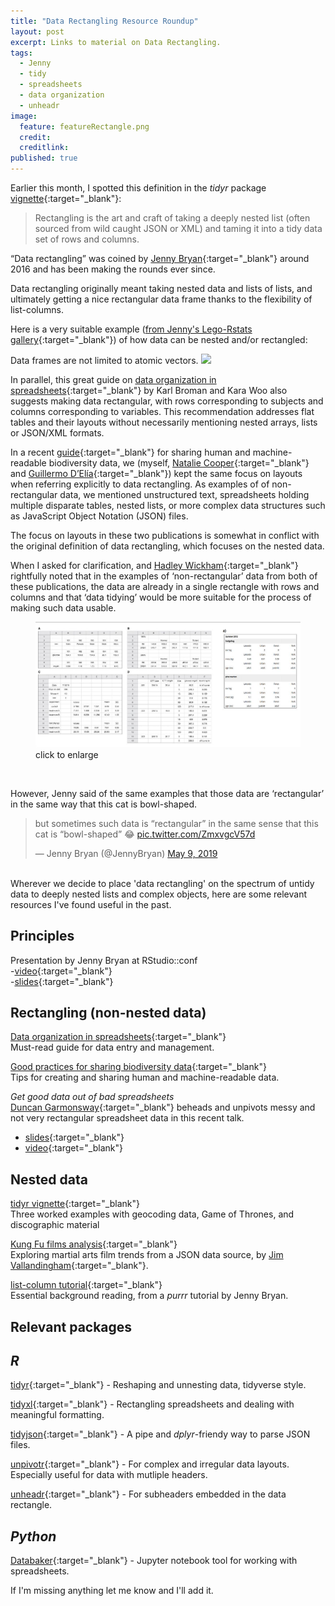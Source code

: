 ```yaml
---
title: "Data Rectangling Resource Roundup"
layout: post
excerpt: Links to material on Data Rectangling. 
tags:
  - Jenny
  - tidy
  - spreadsheets
  - data organization
  - unheadr
image:
  feature: featureRectangle.png
  credit: 
  creditlink: 
published: true
---
```


Earlier this month, I spotted this definition in the _tidyr_ package [vignette](https://tidyr.tidyverse.org/dev/articles/rectangle.html){:target="_blank"}:

> Rectangling is the art and craft of taking a deeply nested list (often sourced from wild caught JSON or XML) and taming it into a tidy data set of rows and columns.   

“Data rectangling” was coined by [Jenny Bryan](https://twitter.com/JennyBryan){:target="_blank"} around 2016 and has been making the rounds ever since.

<script async class="speakerdeck-embed" data-slide="2" data-id="b17d10a4f8d84b768caa82fdacfa2e05" data-ratio="1.33333333333333" src="//speakerdeck.com/assets/embed.js"></script>  


Data rectangling originally meant taking nested data and lists of lists, and ultimately getting a nice rectangular data frame thanks to the flexibility of list-columns.

Here is a very suitable example ([from Jenny's Lego-Rstats gallery](https://github.com/jennybc/lego-rstats){:target="_blank"}) of how data can be nested and/or rectangled:

Data frames are not limited to atomic vectors.
<img src="https://raw.githubusercontent.com/jennybc/lego-rstats/master/lego-rstats_013-smaller.jpg" > 

In parallel, this great guide on [data organization in spreadsheets](https://doi.org/10.1080/00031305.2017.1375989){:target="_blank"} 
by Karl Broman and Kara Woo also suggests making data rectangular, with rows corresponding to subjects and columns corresponding to variables. This recommendation addresses flat tables and their layouts without necessarily mentioning nested arrays, lists or JSON/XML formats.

In a recent [guide](https://doi.org/10.4404/hystrix-00133-2018){:target="_blank"} for sharing human and machine-readable biodiversity data, we (myself, [Natalie Cooper](https://twitter.com/nhcooper123){:target="_blank"} and [Guillermo D’Elía](https://twitter.com/GuillermoDElia){:target="_blank"}) kept the same focus on layouts when referring explicitly to data rectangling. As examples of of non-rectangular data, we mentioned unstructured text, spreadsheets holding multiple disparate tables, nested lists, or more complex data structures such as JavaScript Object Notation (JSON) files.

The focus on layouts in these two publications is somewhat in conflict with the original definition of data rectangling, which focuses on the nested data.

When I asked for clarification, and [Hadley Wickham](https://twitter.com/hadleywickham){:target="_blank"} rightfully noted that in the examples of ‘non-rectangular’ data from both of these publications, the data are already in a single rectangle with rows and columns and that ‘data tidying’ would be more suitable for the process of making such data usable. 

<figure>
    <a href="/images/rectfigs.png"><img src="/images/rectfigs.png"></a>
        <figcaption>click to enlarge</figcaption>
</figure>
<br>

However, Jenny said of the same examples that those data are ‘rectangular’ in the same way that this cat is bowl-shaped.

<blockquote class="twitter-tweet" data-conversation="none" data-lang="en"><p lang="en" dir="ltr">but sometimes such data is “rectangular” in the same sense that this cat is “bowl-shaped” 😂 <a href="https://t.co/ZmxvgcV57d">pic.twitter.com/ZmxvgcV57d</a></p>&mdash; Jenny Bryan (@JennyBryan) <a href="https://twitter.com/JennyBryan/status/1126582138344595456?ref_src=twsrc%5Etfw">May 9, 2019</a></blockquote>
<script async src="https://platform.twitter.com/widgets.js" charset="utf-8"></script>

<br>
Wherever we decide to place 'data rectangling' on the spectrum of untidy data to deeply nested lists and complex objects, here are some relevant resources I've found useful in the past. 


## Principles
Presentation by Jenny Bryan at RStudio::conf  
-[video](https://www.rstudio.com/resources/videos/data-rectangling/){:target="_blank"}  
-[slides](https://speakerdeck.com/jennybc/data-rectangling-1){:target="_blank"}  


## Rectangling (non-nested data) 

[Data organization in spreadsheets](https://doi.org/10.1080/00031305.2017.1375989){:target="_blank"}  
Must-read guide for data entry and management. 

[Good practices for sharing biodiversity data](https://doi.org/10.4404/hystrix-00133-2018){:target="_blank"}  
Tips for creating and sharing human and machine-readable data.

*Get good data out of bad spreadsheets*  
[Duncan Garmonsway](https://twitter.com/nacnudus){:target="_blank"} beheads and unpivots messy and not very rectangular spreadsheet data in this recent talk.

- [slides](https://docs.google.com/presentation/d/1tVwn_-QVGZTflnF9APiPACNvyAKqujdl6JmxmrdDjok/edit?usp=sharing){:target="_blank"}  
- [video](https://www.youtube.com/watch?v=PYAxTuPk1mc){:target="_blank"}  

## Nested data

[tidyr vignette](https://tidyr.tidyverse.org/dev/articles/rectangle.html){:target="_blank"}  
Three worked examples with geocoding data, Game of Thrones, and discographic material

[Kung Fu films analysis](https://vallandingham.me/shaw_bros_analysis.html){:target="_blank"}  
Exploring martial arts film trends from a JSON data source, by [Jim Vallandingham](https://twitter.com/vlandham){:target="_blank"}.

[list-column tutorial](https://jennybc.github.io/purrr-tutorial/ls13_list-columns.html){:target="_blank"}  
Essential background reading, from a _purrr_ tutorial by Jenny Bryan.

## Relevant packages

_R_
---
[tidyr](https://tidyr.tidyverse.org/dev/index.html){:target="_blank"} - Reshaping and unnesting data, tidyverse style.  

[tidyxl](https://github.com/nacnudus/tidyxl){:target="_blank"} - Rectangling spreadsheets and dealing with meaningful formatting.

[tidyjson](https://github.com/sailthru/tidyjson){:target="_blank"} - A pipe and _dplyr_-friendy way to parse JSON files.

[unpivotr](https://github.com/nacnudus/unpivotr){:target="_blank"} - For complex and irregular data layouts. Especially useful for data with mutliple headers.

[unheadr](https://github.com/luisDVA/unheadr){:target="_blank"} - For subheaders embedded in the data rectangle.

_Python_
---
[Databaker](https://databaker.sensiblecode.io/){:target="_blank"} - Jupyter notebook tool for working with spreadsheets.




If I'm missing anything let me know and I'll add it.

